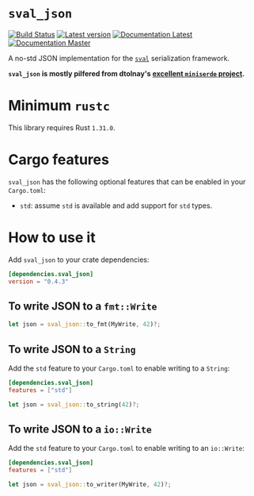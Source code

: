 # `sval_json`

[![Build Status](https://travis-ci.com/sval-rs/sval.svg?branch=master)](https://travis-ci.com/sval-rs/sval)
[![Latest version](https://img.shields.io/crates/v/sval_json.svg)](https://crates.io/crates/sval_json)
[![Documentation Latest](https://docs.rs/sval_json/badge.svg)](https://docs.rs/sval_json)
[![Documentation Master](https://img.shields.io/badge/docs-master-lightgrey.svg)](https://sval-rs.github.io/sval/sval_json/index.html)

A no-std JSON implementation for the [`sval`](https://crates.io/crates/sval) serialization framework.

**`sval_json` is mostly pilfered from dtolnay's [excellent `miniserde` project](https://github.com/dtolnay/miniserde).**

# Minimum `rustc`

This library requires Rust `1.31.0`.

# Cargo features

`sval_json` has the following optional features that can be enabled in your `Cargo.toml`:

- `std`: assume `std` is available and add support for `std` types.

# How to use it

Add `sval_json` to your crate dependencies:

```toml
[dependencies.sval_json]
version = "0.4.3"
```

## To write JSON to a `fmt::Write`

```rust
let json = sval_json::to_fmt(MyWrite, 42)?;
```

## To write JSON to a `String`

Add the `std` feature to your `Cargo.toml` to enable writing to a `String`:

```toml
[dependencies.sval_json]
features = ["std"]
```

```rust
let json = sval_json::to_string(42)?;
```

## To write JSON to a `io::Write`

Add the `std` feature to your `Cargo.toml` to enable writing to an `io::Write`:

```toml
[dependencies.sval_json]
features = ["std"]
```

```rust
let json = sval_json::to_writer(MyWrite, 42)?;
```
